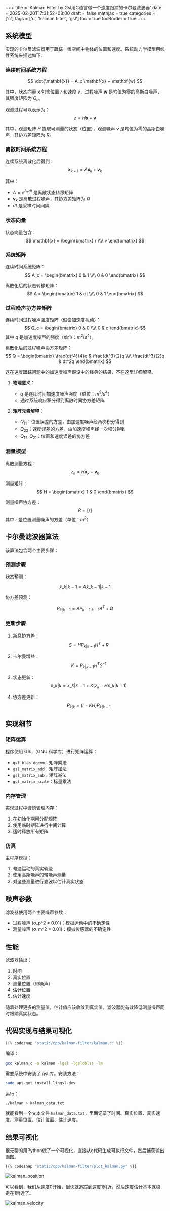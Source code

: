 +++
title = 'Kalman Filter by Gsl用C语言做一个速度跟踪的卡尔曼滤波器'
date = 2025-02-20T17:31:52+08:00
draft = false
mathjax = true
categories = ['c']
tags = ['c', 'kalman filter', 'gsl']
toc = true
tocBorder = true
+++

## 系统模型

实现的卡尔曼滤波器用于跟踪一维空间中物体的位置和速度。系统动力学模型用线性系统来描述如下:

### 连续时间系统方程
$$
\dot{\mathbf{x}} = A_c \mathbf{x} + \mathbf{w}
$$

其中，状态向量 $\mathbf{x}$ 包含位置 $r$ 和速度 $v$，过程噪声 $\mathbf{w}$ 是均值为零的高斯白噪声，其强度矩阵为 $Q_c$。

观测过程可以表示为：
$$
z= H \mathbf{x} + \mathbf{v}
$$

其中，观测矩阵 $H$ 提取可测量的状态（位置），观测噪声 $\mathbf{v}$ 是均值为零的高斯白噪声，其协方差矩阵为 $R$。

### 离散时间系统方程
连续系统离散化后得到：
$$
\mathbf{x}_{k+1} = A\mathbf{x}_k + \mathbf{\nu}_k
$$

其中：
- $A = e^{A_c dt}$ 是离散状态转移矩阵
- $\mathbf{\nu}_k$ 是离散过程噪声，其协方差矩阵为 $Q$
- $dt$ 是采样时间间隔

### 状态向量
状态向量包含：
$$
\mathbf{x} = \begin{bmatrix} 
r \\\\
v
\end{bmatrix}
$$

### 系统矩阵
连续时间系统矩阵：
$$
A_c = \begin{bmatrix}
0 & 1 \\\\
0 & 0
\end{bmatrix}
$$

离散化后的状态转移矩阵：
$$
A = \begin{bmatrix}
1 & dt \\\\
0 & 1
\end{bmatrix}
$$

### 过程噪声协方差矩阵
连续时间过程噪声强度矩阵（假设加速度扰动）：
$$
Q_c = \begin{bmatrix}
0 & 0 \\\\
0 & q
\end{bmatrix}
$$
其中 $q$ 是加速度噪声的强度（单位：$m^2/s^4$）。

离散化后的过程噪声协方差矩阵：
$$
Q = \begin{bmatrix}
\frac{dt^4}{4}q & \frac{dt^3}{2}q \\\\
\frac{dt^3}{2}q & dt^2q
\end{bmatrix}
$$

这在速度跟踪问题中的加速度噪声假设中的经典的结果，不在这里详细解释。


1. **物理意义**：
   - $q$ 是连续时间加速度噪声强度（单位：$m^2/s^4$）
   - 通过系统响应积分得到离散时间协方差矩阵

2. **矩阵元素解释**：
   - $Q_{11}$：位置误差的方差，由加速度噪声经两次积分得到
   - $Q_{22}$：速度误差的方差，由加速度噪声经一次积分得到
   - $Q_{12}, Q_{21}$：位置和速度误差的协方差


### 测量模型
离散测量方程：
$$
z_k = H\mathbf{x}_k + \mathbf{v}_k
$$

测量矩阵：
$$
H = \begin{bmatrix}
1 & 0
\end{bmatrix}
$$

测量噪声协方差：
$$
R = [r]
$$
其中 $r$ 是位置测量噪声的方差（单位：$m^2$）

## 卡尔曼滤波器算法

该算法包含两个主要步骤：

### 预测步骤

状态预测：

$$
   \hat{x}\_{k|k-1} = A\hat{x}\_{k-1|k-1}
$$

协方差预测：

$$
P_{k|k-1} = AP_{k-1|k-1}A^T + Q
$$

### 更新步骤
1. 新息协方差：
$$
S = HP_{k|k-1}H^T + R
$$

2. 卡尔曼增益：
$$
K = P_{k|k-1}H^T S^{-1}
$$

3. 状态更新：
$$
\hat{x}\_{k|k} = \hat{x}\_{k|k-1} + K(z_k - H\hat{x}\_{k|k-1})
$$

4. 协方差更新：
$$
P_{k|k} = (I - KH)P_{k|k-1}
$$

## 实现细节

### 矩阵运算
程序使用 GSL（GNU 科学库）进行矩阵运算：
- `gsl_blas_dgemm`：矩阵乘法
- `gsl_matrix_add`：矩阵加法
- `gsl_matrix_sub`：矩阵减法
- `gsl_matrix_scale`：标量乘法

### 内存管理
实现过程中谨慎管理内存：
1. 在初始化期间分配矩阵
2. 使用临时矩阵进行中间计算
3. 适时释放所有矩阵

### 仿真
主程序模拟：
1. 匀速运动的真实轨迹
2. 使用高斯噪声的带噪声测量
3. 对这些测量进行滤波以估计真实状态

## 噪声参数

滤波器使用两个主要噪声参数：
- 过程噪声 (σ_p^2 = 0.01)：模拟运动中的不确定性
- 测量噪声 (σ_m^2 = 0.01)：模拟传感器的不确定性

## 性能

滤波器输出：
1. 时间
2. 真实位置
3. 测量位置（带噪声）
4. 估计位置
5. 估计速度

随着处理更多的测量值，估计值应该收敛到真实值，滤波器能有效降低测量噪声同时跟踪真实状态。

## 代码实现与结果可视化

```c
{{% codesnap "static/cpp/kalman-filter/kalman.c" %}}
```

编译：

```bash
gcc kalman.c -o kalman -lgsl -lgslcblas -lm
```

需要系统中安装了 gsl 库。安装方法：

```bash
sudo apt-get install libgsl-dev
```

运行：

```bash
./kalman > kalman_data.txt
```

就能看到一个文本文件 `kalman_data.txt`，里面记录了时间、真实位置、真实速度、测量位置、估计位置、估计速度。



## 结果可视化
很无聊的用Python做了一个可视化，直接从c代码生成可执行文件，然后捕获输出画图。

```python
{{% codesnap "static/cpp/kalman-filter/plot_kalman.py" %}}
```


![kalman_position](/cpp/kalman-filter/kalman_filter_position.png)

可以看到，我们从速度0开始，很快就追踪到速度1附近，然后速度估计基本就稳定在1附近了。

![kalman_velocity](/cpp/kalman-filter/kalman_filter_velocity.png)





